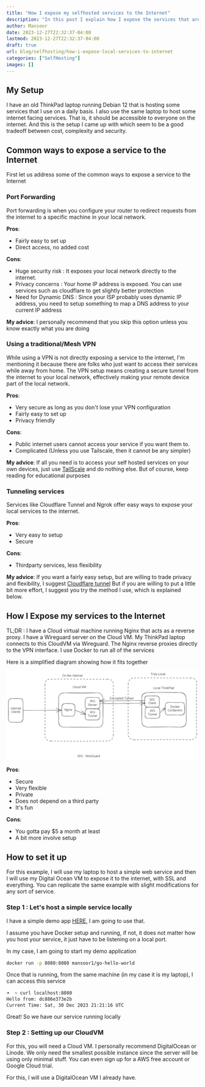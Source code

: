 ```yaml
---
title: "How I expose my selfhosted services to the Internet"
description: "In this post I explain how I expose the services that are hosted on my local network on a laptop to the Internet so that it is publicly accessible in a safe manner"
author: Mansoor
date: 2023-12-27T22:32:37-04:00
lastmod: 2023-12-27T22:32:37-04:00
draft: true
url: blog/selfhosting/how-i-expose-local-services-to-internet
categories: ["SelfHosting"]
images: []
---
```


## My Setup

I have an old ThinkPad laptop running Debian 12 that is hosting some services that I use
on a daily basis. I also use the same laptop to host some internet facing services. That is,
it should be accessible to everyone on the internet. And this is the setup I came up with
which seem to be a good tradeoff between cost, complexity and security.

## Common ways to expose a service to the Internet

First let us address some of the common ways to expose a service to the Internet


### Port Forwarding

Port forwarding is when you configure your router to redirect requests from the internet to a specific machine in your local network.

**Pros**:
- Fairly easy to set up
- Direct access, no added cost

**Cons**:
- Huge security risk : It exposes your local network directly to the internet.
- Privacy concerns : Your home IP address is exposed. You can use services such as cloudflare to get slightly better protection
- Need for Dynamic DNS : Since your ISP probably uses dynamic IP address, you need to setup something to map a DNS address to your current IP address

**My advice**:
I personally recommend that you skip this option unless you know exactly what you are doing

### Using a traditional/Mesh VPN

While using a VPN is not directly exposing a service to the internet, I'm mentioning it because there are folks who just want to access their services while away from home. The VPN setup means creating a secure tunnel from the internet to your local network, effectively making your remote device part of the local network.

**Pros**:

- Very secure as long as you don't lose your VPN configuration
- Fairly easy to set up
- Privacy friendly

**Cons**:
- Public internet users cannot access your service if you want them to.
- Complicated (Unless you use Tailscale, then it cannot be any simpler)


**My advice**: If all you need is to access your self hosted services on your own devices, just use [TailScale](https://tailscale.com/) and do nothing else. But of course, keep reading for educational purposes

### Tunneling services

Services like Cloudflare Tunnel and Ngrok offer easy ways to expose your local services to the internet. 


**Pros**:
- Very easy to setup
- Secure

**Cons**:
- Thirdparty services, less flexibility


**My advice**: If you want a fairly easy setup, but are willing to trade privacy and flexibility, I suggest [Cloudflare tunnel](https://www.cloudflare.com/products/tunnel/)
But if you are willing to put a little bit  more effort, I suggest you try the method
I use, which is explained below.

## How I Expose my services to the Internet

TL;DR : I have a Cloud virtual machine running Nginx that acts as a reverse proxy. I have a Wireguard
server on the Cloud VM. My ThinkPad laptop connects to this CloudVM via Wireguard. The Nginx reverse
proxies directly to the VPN interface. I use Docker to run all of the services

Here is a simplified diagram showing how it fits together

![SelfHosting Setup Diagram](selfhosting-setup.png)

**Pros**:
- Secure
- Very flexible
- Private
- Does not depend on a third party
- It's fun

**Cons**:
- You gotta pay $5 a month at least
- A bit more involve setup

## How to set it up

For this example, I will use my laptop to host a simple web service and then I will
use my Digital Ocean VM to expose it to the internet, with SSL and everything.
You can replicate the same example with slight modifications for any sort of service.

### Step 1 : Let's host a simple service locally

I have a simple demo app [HERE](https://github.com/MansoorMajeed/go-hello-world), I am going to use that.

I assume you have Docker setup and running, if not, it does not matter how you host your service,
it just have to be listening on a local port.

In my case, I am going to start my demo application

```bash
docker run -p 8080:8080 mansoor1/go-hello-world
```
Once that is running, from the same machine (in my case it is my laptop), I can access this service
```
➜  ~ curl localhost:8080
Hello from: dc886e373e2b
Current Time: Sat, 30 Dec 2023 21:21:16 UTC
```

Great! So we have our service running locally

### Step 2 : Setting up our CloudVM

For this, you will need a Cloud VM. I personally recommend DigitalOcean or Linode.
We only need the smallest possible instance since the server will be using only
minimal stuff. You can even sign up for a AWS free account or Google Cloud trial.

For this, I will  use a DigitalOcean VM I already have.


